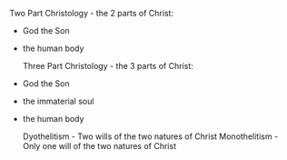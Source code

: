 Two Part Christology - the 2 parts of Christ:
- God the Son
- the human body


  Three Part Christology - the 3 parts of Christ:
- God the Son
- the immaterial soul
- the human body

  Dyothelitism - Two wills of the two natures of Christ
  Monothelitism - Only one will of the two natures of Christ

